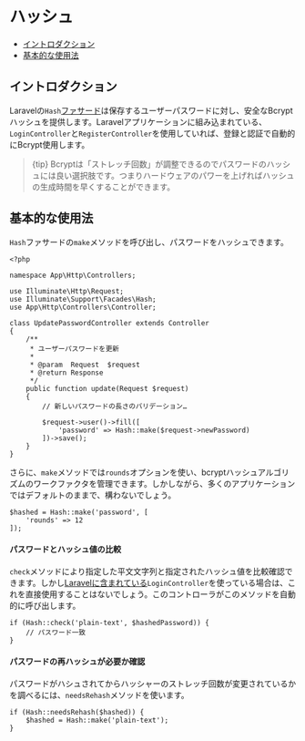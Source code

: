 # ハッシュ

- [イントロダクション](#introduction)
- [基本的な使用法](#basic-usage)

<a name="introduction"></a>
## イントロダクション

Laravelの`Hash`[ファサード](/docs/{{version}}/facades)は保存するユーザーパスワードに対し、安全なBcryptハッシュを提供します。Laravelアプリケーションに組み込まれている、`LoginController`と`RegisterController`を使用していれば、登録と認証で自動的にBcrypt使用します。

> {tip} Bcryptは「ストレッチ回数」が調整できるのでパスワードのハッシュには良い選択肢です。つまりハードウェアのパワーを上げればハッシュの生成時間を早くすることができます。

<a name="basic-usage"></a>
## 基本的な使用法

`Hash`ファサードの`make`メソッドを呼び出し、パスワードをハッシュできます。

    <?php

    namespace App\Http\Controllers;

    use Illuminate\Http\Request;
    use Illuminate\Support\Facades\Hash;
    use App\Http\Controllers\Controller;

    class UpdatePasswordController extends Controller
    {
        /**
         * ユーザーパスワードを更新
         *
         * @param  Request  $request
         * @return Response
         */
        public function update(Request $request)
        {
            // 新しいパスワードの長さのバリデーション…

            $request->user()->fill([
                'password' => Hash::make($request->newPassword)
            ])->save();
        }
    }

さらに、`make`メソッドでは`rounds`オプションを使い、bcryptハッシュアルゴリズムのワークファクタを管理できます。しかしながら、多くのアプリケーションではデフォルトのままで、構わないでしょう。

    $hashed = Hash::make('password', [
        'rounds' => 12
    ]);

#### パスワードとハッシュ値の比較

`check`メソッドにより指定した平文文字列と指定されたハッシュ値を比較確認できます。しかし[Laravelに含まれている](/docs/{{version}}/authentication)`LoginController`を使っている場合は、これを直接使用することはないでしょう。このコントローラがこのメソッドを自動的に呼び出します。

    if (Hash::check('plain-text', $hashedPassword)) {
        // パスワード一致
    }

#### パスワードの再ハッシュが必要か確認

パスワードがハシュされてからハッシャーのストレッチ回数が変更されているかを調べるには、`needsRehash`メソッドを使います。

    if (Hash::needsRehash($hashed)) {
        $hashed = Hash::make('plain-text');
    }
